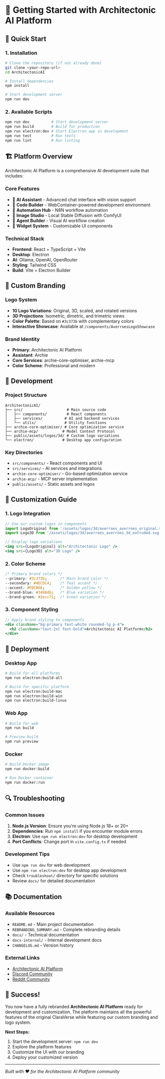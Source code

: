 # 🚀 Getting Started with Architectonic AI Platform

## 🎯 **Quick Start**

### **1. Installation**
```bash
# Clone the repository (if not already done)
git clone <your-repo-url>
cd ArchitectonicAI

# Install dependencies
npm install

# Start development server
npm run dev
```

### **2. Available Scripts**
```bash
npm run dev          # Start development server
npm run build        # Build for production
npm run electron:dev # Start Electron app in development
npm run test         # Run tests
npm run lint         # Run linting
```

## 🏗️ **Platform Overview**

Architectonic AI Platform is a comprehensive AI development suite that includes:

### **Core Features**
- 🧠 **AI Assistant** - Advanced chat interface with vision support
- 🧩 **Code Builder** - WebContainer-powered development environment
- 🔄 **Automation Hub** - N8N workflow automation
- 🎨 **Image Studio** - Local Stable Diffusion with ComfyUI
- 🤖 **Agent Builder** - Visual AI workflow creation
- 📱 **Widget System** - Customizable UI components

### **Technical Stack**
- **Frontend**: React + TypeScript + Vite
- **Desktop**: Electron
- **AI**: Ollama, OpenAI, OpenRouter
- **Styling**: Tailwind CSS
- **Build**: Vite + Electron Builder

## 🎨 **Custom Branding**

### **Logo System**
- **10 Logo Variations**: Original, 3D, scaled, and rotated versions
- **3D Projections**: Isometric, dimetric, and trimetric views
- **Color Palette**: Based on `#3c373b` with complementary colors
- **Interactive Showcase**: Available at `/components/AverroesLogoShowcase`

### **Brand Identity**
- **Primary**: Architectonic AI Platform
- **Assistant**: Archie
- **Core Services**: archie-core-optimiser, archie-mcp
- **Color Scheme**: Professional and modern

## 🔧 **Development**

### **Project Structure**
```
ArchitectonicAI/
├── src/                    # Main source code
│   ├── components/         # React components
│   ├── services/          # AI and backend services
│   └── utils/             # Utility functions
├── archie-core-optimiser/ # Core optimization service
├── archie-mcp/           # Model Context Protocol
├── public/assets/logos/3d/ # Custom logo variations
└── electron/             # Desktop app configuration
```

### **Key Directories**
- `src/components/` - React components and UI
- `src/services/` - AI services and integrations
- `archie-core-optimiser/` - Go-based optimization service
- `archie-mcp/` - MCP server implementation
- `public/assets/` - Static assets and logos

## 🎯 **Customization Guide**

### **1. Logo Integration**
```jsx
// Use our custom logos in components
import LogoOriginal from '/assets/logos/3d/averroes_averroes_original.svg';
import Logo3D from '/assets/logos/3d/averroes_averroes_3d_extruded.svg';

// Display logo variations
<img src={LogoOriginal} alt="Architectonic Logo" />
<img src={Logo3D} alt="3D Logo" />
```

### **2. Color Scheme**
```css
/* Primary brand colors */
--primary: #3c373b;      /* Main brand color */
--secondary: #4ECDC4;    /* Teal accent */
--accent: #FDCB6E;       /* Golden yellow */
--brand-blue: #3498db;   /* Blue variation */
--brand-green: #2ecc71;  /* Green variation */
```

### **3. Component Styling**
```jsx
// Apply brand styling to components
<div className="bg-primary text-white rounded-lg p-4">
  <h2 className="text-2xl font-bold">Architectonic AI Platform</h2>
</div>
```

## 🚀 **Deployment**

### **Desktop App**
```bash
# Build for all platforms
npm run electron:build-all

# Build for specific platform
npm run electron:build-mac
npm run electron:build-win
npm run electron:build-linux
```

### **Web App**
```bash
# Build for web
npm run build

# Preview build
npm run preview
```

### **Docker**
```bash
# Build Docker image
npm run docker:build

# Run Docker container
npm run docker:run
```

## 🔍 **Troubleshooting**

### **Common Issues**
1. **Node.js Version**: Ensure you're using Node.js 18+ or 20+
2. **Dependencies**: Run `npm install` if you encounter module errors
3. **Electron**: Use `npm run electron:dev` for desktop development
4. **Port Conflicts**: Change port in `vite.config.ts` if needed

### **Development Tips**
- Use `npm run dev` for web development
- Use `npm run electron:dev` for desktop app development
- Check `troubleshoot/` directory for specific solutions
- Review `docs/` for detailed documentation

## 📚 **Documentation**

### **Available Resources**
- `README.md` - Main project documentation
- `REBRANDING_SUMMARY.md` - Complete rebranding details
- `docs/` - Technical documentation
- `docs-internal/` - Internal development docs
- `CHANGELOG.md` - Version history

### **External Links**
- [Architectonic AI Platform](https://architectonic.ai/)
- [Discord Community](https://discord.gg/architectonic)
- [Reddit Community](https://www.reddit.com/r/architectonic/)

## 🎉 **Success!**

You now have a fully rebranded **Architectonic AI Platform** ready for development and customization. The platform maintains all the powerful features of the original ClaraVerse while featuring our custom branding and logo system.

**Next Steps:**
1. Start the development server: `npm run dev`
2. Explore the platform features
3. Customize the UI with our branding
4. Deploy your customized version

---

*Built with ❤️ for the Architectonic AI Platform community*
